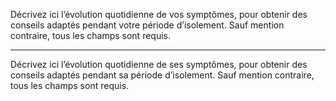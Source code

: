 Décrivez ici l’évolution quotidienne de vos symptômes, pour obtenir des conseils adaptés pendant votre période d’isolement. Sauf mention contraire, tous les champs sont requis.

---

Décrivez ici l’évolution quotidienne de ses symptômes, pour obtenir des conseils adaptés pendant sa période d’isolement. Sauf mention contraire, tous les champs sont requis.
